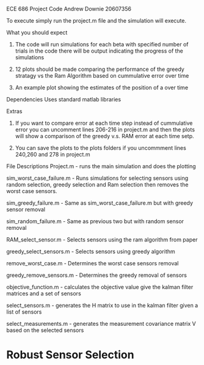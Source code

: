 ECE 686 Project Code
Andrew Downie
20607356

To execute simply run the project.m file and the simulation will execute.

What you should expect
1. The code will run simulations for each beta with specified number of trials in the code
   there will be output indicating the progress of the simulations
2. 12 plots should be made comparing the performance of the greedy stratagy vs the Ram Algorithm based on cummulative error over time

3. An example plot showing the estimates of the position of a over time

Dependencies
Uses standard matlab libraries


Extras 
1. If you want to compare error at each time step instead of cummulative error you can uncomment lines 206-216 
   in project.m and then the plots will show a comparison of the greedy v.s. RAM error at each time setp. 

2. You can save the plots to the plots folders if you uncommment lines 240,260 and 278 in project.m

File Descriptions
Project.m - runs the main simulation and does the plotting

sim_worst_case_failure.m - Runs simulations for selecting sensors using random selection, 
                           greedy selection and Ram selection then removes the worst case sensors.

sim_greedy_failure.m - Same as sim_worst_case_failure.m but with greedy sensor removal

sim_random_failure.m - Same as previous two but with random sensor removal

RAM_select_sensor.m - Selects sensors using the ram algorithm from paper

greedy_select_sensors.m - Selects sensors using greedy algorithm

remove_worst_case.m - Determines the worst case sensors removal

greedy_remove_sensors.m - Determines the greedy removal of sensors

objective_function.m - calculates the objective value give the kalman filter matrices and a set of sensors

select_sensors.m - generates the H matrix to use in the kalman filter given a list of sensors

select_measurements.m - generates the measurement covariance matrix V based on the selected sensors




# Robust Sensor Selection 
